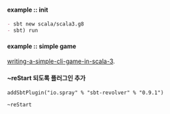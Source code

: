 #### example :: init

```md
- sbt new scala/scala3.g8
- sbt) run
```

#### example :: simple game

[writing-a-simple-cli-game-in-scala-3](https://softwaremill.com/writing-a-simple-cli-game-in-scala-3/).

#### ~reStart 되도록 플러그인 추가

```
addSbtPlugin("io.spray" % "sbt-revolver" % "0.9.1")

~reStart
```
